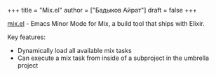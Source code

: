 +++
title = "Mix.el"
author = ["Бадыков Айрат"]
draft = false
+++

[mix.el](https://github.com/ayrat555/mix.el) - Emacs Minor Mode for Mix, a build tool that ships with Elixir.

Key features:

-   Dynamically load all available mix tasks
-   Can execute a mix task from inside of a subproject in the umbrella project

